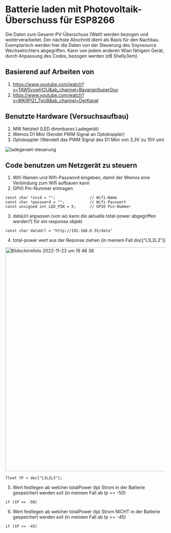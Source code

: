 # Batterie laden mit Photovoltaik-Überschuss für ESP8266
Die Daten zum Gesamt-PV-Überschuss (Watt) werden bezogen und weiterverarbeitet. 
Der nächste Abschnitt dient als Basis für den Nachbau.
Exemplarisch werden hier die Daten von der Steuerung des Soyosource Wechselrichters abgegriffen.
Kann von jedem anderen Wlan fähigem Gerät, durch Anpassung des Codes, bezogen werden (zB Shelly3em).

## Basierend auf Arbeiten von
1. https://www.youtube.com/watch?v=TAW5yowh12U&ab_channel=BavarianSuperGuy
2. https://www.youtube.com/watch?v=WK9PQ1_TpU8&ab_channel=DerKanal

## Benutzte Hardware (Versuchsaufbau)
1. MW Netzteil (LED dimmbares Ladegerät)
2. Wemos D1 Mini (Sendet PWM Signal an Optokoppler)
3. Optokoppler (Wandelt das PWM Signal des D1 Mini von 3,3V zu 10V um)

![ladegeraet-steuerung](https://user-images.githubusercontent.com/43613156/203628502-100ae913-ec1d-4175-af68-53630858ecf7.png)

## Code benutzen um Netzgerät zu steuern
1. Wifi-Namen und Wifi-Password eingeben, damit der Wemos eine Verbindung zum Wifi aufbauen kann
2. GPIO Pin-Nummer eintragen
```
const char *ssid = "";               // Wifi-Name
const char *password = "";           // Wifi-Passwort
const unsigned int LED_PIN = 5;      // GPIO Pin-Nummer
```
3. dataUrl anpassen (von wo kann die aktuelle total-power abgegriffen werden?) für ein response objekt
```
const char dataUrl = "http://192.168.0.55/data"
```
4. total-power wert aus der Reponse ziehen (in meinem Fall doc["L1L2L3"])

<img width="704" alt="Bildschirmfoto 2022-11-23 um 19 46 36" src="https://user-images.githubusercontent.com/43613156/203624655-fd8c8bcc-9c7f-4774-a21e-e2723ddbe0f5.png">

```
float tP = doc["L1L2L3"];
```

5. Wert festlegen ab welcher totalPower (tp) Strom in der Batterie gespeichert werden soll (in meinem Fall ab tp <= -50)

```
if (tP <= -50)
```

6. Wert festlegen ab welcher totalPower (tp) Strom NICHT in der Batterie gespeichert werden soll (in meinem Fall ab tp >= -45)

```
if (tP >= -45)
```
